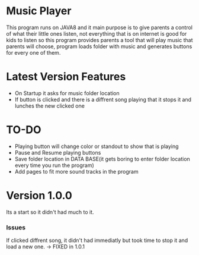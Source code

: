 # Music Player 
This program runs on JAVA8 and it main purpose is to give parents a control of what their little ones listen, not everything that is on internet is good for kids to listen so this program provides parents a tool that will play music that parents will choose, program loads folder with music and generates buttons for every one of them.

# Latest Version Features
- On Startup it asks for music folder location
- If button is clicked and there is a diffrent song playing that it stops it and lunches the new clicked one

# TO-DO
- Playing button will change color or standout to show that is playing
- Pause and Resume playing buttons
- Save folder location in DATA BASE(it gets boring to enter folder location every time you run the program)
- Add pages to fit more sound tracks in the program

# Version 1.0.0
Its a start so it didn't had much to it.
<h3><b>Issues</b></h3>
If clicked diffrent song, it didn't had immediatly but took time to stop it and load a new one. -> FIXED in 1.0.1
